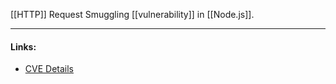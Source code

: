 [[HTTP]] Request Smuggling [[vulnerability]] in [[Node.js]].

---
#### Links:
- [CVE Details](https://www.cvedetails.com/cve/CVE-2021-21315/)
